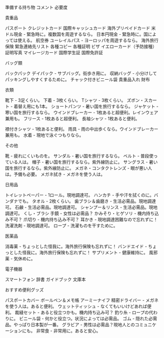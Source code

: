 <td colspan="3" bgcolor="#f4f4f4" align="center">準備する持ち物</td>
<td align="center" bgcolor="#f4f4f4" width="46%">コメント</td>
<td align="center" bgcolor="#f4f4f4" width="15%">必要度</td>


貴重品

パスポート
クレジットカード
国際キャッシュカード
海外プリペイドカード
米ドル現金 - 緊急時に。複数国を周遊するなら。
日本円現金 - 緊急時に。国によっては使える。
航空券
ユーレイルパス - ヨーロッパを周遊するなら。
海外旅行保険
緊急連絡先リスト
各種コピー
各種証明
ビザ
イエローカード（予防接種）
証明写真
マイレージカード
国際学生証
国際免許証

バッグ類

バックパック
デイパック - サブバッグ。街歩き用に。
収納バッグ - 小分けしてパッキングしやすくするために。
チャック付きビニール袋
貴重品入れ
財布

衣類

靴下 - 3足くらい。
下着 - 3枚くらい。
Tシャツ - 3枚くらい。
ズボン・スカート - 着替え用にも1本。
ショートパンツ - 暑い国を旅行するなら。
ジャケット - 寒い国を旅行するなら。
ウインドブレーカー - 1枚あると超便利。レインウェア兼用も。
フリース - 1枚あると超便利。
長袖シャツ - 1枚あると便利。

襟付きシャツ - 1枚あると便利。
雨具 - 雨の中出歩くなら。ウインドブレーカー兼用も。
水着 - 現地で泳ぐつもりなら。


その他

靴 - 疲れにくいものを。
サンダル - 暑い国を旅行するなら。
ベルト - 普段使っている人は。
帽子 - 暑い国を旅行するなら。紫外線防止に。
サングラス - 暑い国を旅行するなら。紫外線防止に。
メガネ・コンタクトレンズ - 眼が悪い人は。予備も必要。
メガネ拭き - メガネを使う人は。


日用品

トイレットペーパー - 1ロール。現地調達可。
ハンカチ - 手や汗を拭くのに。バンダナでも。
タオル - 2枚くらい。
歯ブラシ＆歯磨き - 生活必需品。現地調達可。
石鹸 - 生活必需品。現地調達可。
シャンプー＆リンス - 生活必需品。現地調達可。
くし・ブラシ
手鏡 - 女性は必需品？
かみそり・ヒゲソリ - 機内持ち込み不可？
爪切り - 機内持ち込み不可？
耳かき - 現地調達困難なので忘れずに！
洗濯洗剤 - 現地調達可。
ロープ - 洗濯ものを干すために。

医薬品

消毒薬 - ちょっとした怪我に。海外旅行保険も忘れずに！
バンドエイド - ちょっとした怪我に。海外旅行保険も忘れずに！
サプリメント - 健康維持に。
風邪薬 - 気休めに。

電子機器

スマートフォン
辞書
ガイドブック
文庫本

おすすめ便利グッズ

パスポートカバー
ボールペン＆メモ帳
アーミーナイフ
精密ドライバー - メガネを使う人は。あると便利。
ウェットティッシュ - なくてもいいけどあれば便利。
裁縫セット - あると役立つかも。機内持ち込み可？
釣り糸 - ロープの代わりに。
ビニール袋 - 何かと役立つ。状況によっては必需品。
ゴム - 隠れた必需品。やっぱり日本製が一番。
グラビア - 男性は必需品？現地人とのコミュニケーションにも。
非常食 - 非常用に。あると安心。
